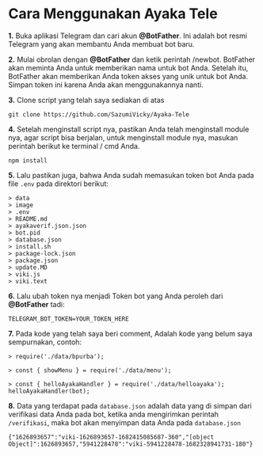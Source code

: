 # Cara Menggunakan Ayaka Tele

<p><b>1.</b> Buka aplikasi Telegram dan cari akun <b>@BotFather</b>. Ini adalah bot resmi Telegram yang akan membantu Anda membuat bot baru.</p>



<p><b>2.</b> Mulai obrolan dengan <b>@BotFather</b> dan ketik perintah /newbot. BotFather akan meminta Anda untuk memberikan nama untuk bot Anda. Setelah itu, BotFather akan memberikan Anda token akses yang unik untuk bot Anda. Simpan token ini karena Anda akan menggunakannya nanti.</p>



<p> <b>3.</b> Clone script yang telah saya sediakan di atas</p>

```
git clone https://github.com/SazumiVicky/Ayaka-Tele
```



<p><b>4.</b> Setelah menginstall script nya, pastikan Anda telah menginstall module nya, agar script bisa berjalan, untuk menginstall module nya, masukan perintah berikut ke terminal / cmd Anda.</p>

```
npm install
```
<p><b>5.</b> Lalu pastikan juga, bahwa Anda sudah memasukan token bot Anda pada file <code>.env</code> pada direktori berikut:</p>

```
> data
> image
> .env
> README.md
> ayakaverif.json.json
> bot.pid
> database.json
> install.sh
> package-lock.json
> package.json
> update.MD
> viki.js
> viki.text
```
<p><b>6.</b> Lalu ubah token nya menjadi Token bot yang Anda peroleh dari <b>@BotFather</b> tadi:
  
```
TELEGRAM_BOT_TOKEN=YOUR_TOKEN_HERE
```
  
<p><b>7.</b> Pada kode yang telah saya beri comment, Adalah kode yang belum saya sempurnakan, contoh:
  
```
> require('./data/bpurba');
  
> const { showMenu } = require('./data/menu');
  
> const { helloAyakaHandler } = require('./data/helloayaka');
helloAyakaHandler(bot);
```
<p><b>8.</b> Data yang terdapat pada <code>database.json</code> adalah data yang di simpan dari verifikasi data Anda pada bot, ketika anda mengirimkan perintah <code>/verifikasi</code>, maka bot akan menyimpan data Anda pada <code>database.json</code>

```
{"1626893657":"viki-1626893657-1682415085687-360","[object Object]":1626893657,"5941228478":"viki-5941228478-1682328941731-180"}
```

